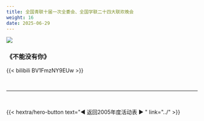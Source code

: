 ```yaml
---
title: 全国青联十届一次全委会、全国学联二十四大联欢晚会
weight: 16
date: 2025-06-29
---
```


![](http://image2.sina.com.cn/dy/o/2005-07-25/1122277616_vUaWpD.jpg)

### 《不能没有你》

{{< bilibili BV1FmzNY9EUw >}}


<br>
<hr>
<br>


{{< hextra/hero-button text="◀ 返回2005年度活动表 ▶ " link="../" >}}